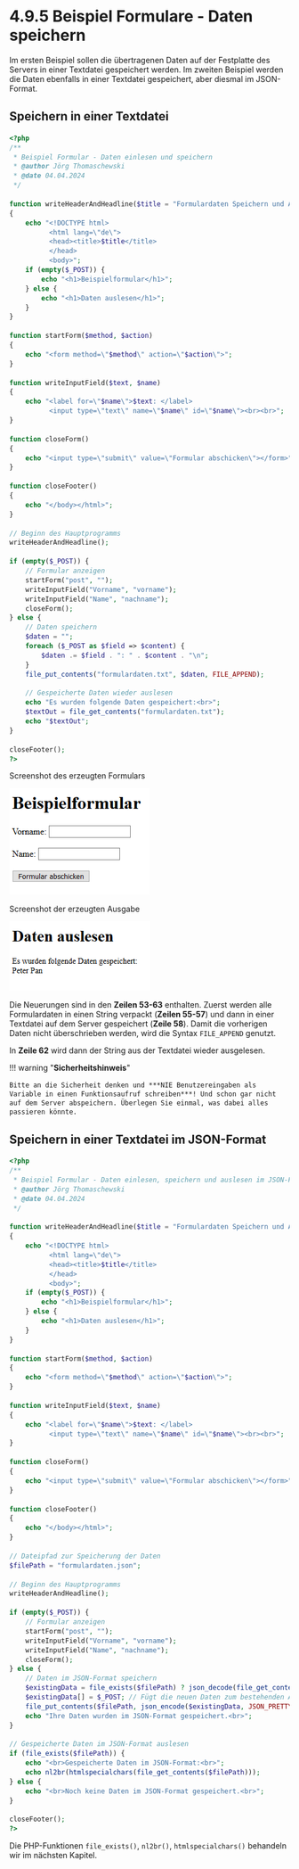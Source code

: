 # 4.9.5 Beispiel Formulare - Daten speichern

Im ersten Beispiel sollen die übertragenen Daten auf der Festplatte des Servers in einer Textdatei gespeichert werden. Im zweiten Beispiel werden die Daten ebenfalls in einer Textdatei gespeichert, aber diesmal im JSON-Format.

## Speichern in einer Textdatei

```php linenums="1"
<?php
/**
 * Beispiel Formular - Daten einlesen und speichern
 * @author Jörg Thomaschewski
 * @date 04.04.2024
 */

function writeHeaderAndHeadline($title = "Formulardaten Speichern und Auslesen")
{
    echo "<!DOCTYPE html>
          <html lang=\"de\">
          <head><title>$title</title>
          </head>
          <body>";
    if (empty($_POST)) {
        echo "<h1>Beispielformular</h1>";
    } else {
        echo "<h1>Daten auslesen</h1>";
    }
}

function startForm($method, $action)
{
    echo "<form method=\"$method\" action=\"$action\">";
}

function writeInputField($text, $name)
{
    echo "<label for=\"$name\">$text: </label>
          <input type=\"text\" name=\"$name\" id=\"$name\"><br><br>";
}

function closeForm()
{
    echo "<input type=\"submit\" value=\"Formular abschicken\"></form>";
}

function closeFooter()
{
    echo "</body></html>";
}

// Beginn des Hauptprogramms
writeHeaderAndHeadline();

if (empty($_POST)) {
    // Formular anzeigen
    startForm("post", "");
    writeInputField("Vorname", "vorname");
    writeInputField("Name", "nachname");
    closeForm();
} else {
    // Daten speichern
    $daten = "";
    foreach ($_POST as $field => $content) {
        $daten .= $field . ": " . $content . "\n";
    }
    file_put_contents("formulardaten.txt", $daten, FILE_APPEND);
    
    // Gespeicherte Daten wieder auslesen
    echo "Es wurden folgende Daten gespeichert:<br>"; 
    $textOut = file_get_contents("formulardaten.txt");
    echo "$textOut";
}

closeFooter();
?>
```

Screenshot des erzeugten Formulars

![Screenshot des erzeugten Formulars](media/Formular1.png)

Screenshot der erzeugten Ausgabe

![Screenshot der erzeugten Ausgabe](media/Formular3b.png)


Die Neuerungen sind in den **Zeilen 53-63** enthalten. Zuerst werden alle Formulardaten in einen String verpackt (**Zeilen 55-57**) und dann in einer Textdatei auf dem Server gespeichert (**Zeile 58**). Damit die vorherigen Daten nicht überschrieben werden, wird die Syntax `FILE_APPEND` genutzt.

In **Zeile 62** wird dann der String aus der Textdatei wieder ausgelesen.

!!! warning "**Sicherheitshinweis**"
    
    Bitte an die Sicherheit denken und ***NIE Benutzereingaben als Variable in einen Funktionsaufruf schreiben***! Und schon gar nicht auf dem Server abspeichern. Überlegen Sie einmal, was dabei alles passieren könnte.

## Speichern in einer Textdatei im JSON-Format

```php linenums="1"
<?php
/**
 * Beispiel Formular - Daten einlesen, speichern und auslesen im JSON-Format
 * @author Jörg Thomaschewski
 * @date 04.04.2024
 */

function writeHeaderAndHeadline($title = "Formulardaten Speichern und Auslesen im JSON-Format")
{
    echo "<!DOCTYPE html>
          <html lang=\"de\">
          <head><title>$title</title>
          </head>
          <body>";
    if (empty($_POST)) {
        echo "<h1>Beispielformular</h1>";
    } else {
        echo "<h1>Daten auslesen</h1>";
    }
}

function startForm($method, $action)
{
    echo "<form method=\"$method\" action=\"$action\">";
}

function writeInputField($text, $name)
{
    echo "<label for=\"$name\">$text: </label>
          <input type=\"text\" name=\"$name\" id=\"$name\"><br><br>";
}

function closeForm()
{
    echo "<input type=\"submit\" value=\"Formular abschicken\"></form>";
}

function closeFooter()
{
    echo "</body></html>";
}

// Dateipfad zur Speicherung der Daten
$filePath = "formulardaten.json";

// Beginn des Hauptprogramms
writeHeaderAndHeadline();

if (empty($_POST)) {
    // Formular anzeigen
    startForm("post", "");
    writeInputField("Vorname", "vorname");
    writeInputField("Name", "nachname");
    closeForm();
} else {
    // Daten im JSON-Format speichern
    $existingData = file_exists($filePath) ? json_decode(file_get_contents($filePath), true) : [];
    $existingData[] = $_POST; // Fügt die neuen Daten zum bestehenden Array hinzu
    file_put_contents($filePath, json_encode($existingData, JSON_PRETTY_PRINT));
    echo "Ihre Daten wurden im JSON-Format gespeichert.<br>";
}

// Gespeicherte Daten im JSON-Format auslesen
if (file_exists($filePath)) {
    echo "<br>Gespeicherte Daten im JSON-Format:<br>";
    echo nl2br(htmlspecialchars(file_get_contents($filePath)));
} else {
    echo "<br>Noch keine Daten im JSON-Format gespeichert.<br>";
}

closeFooter();
?>
```

Die PHP-Funktionen `file_exists()`, `nl2br()`, `htmlspecialchars()` behandeln wir im nächsten Kapitel. 
